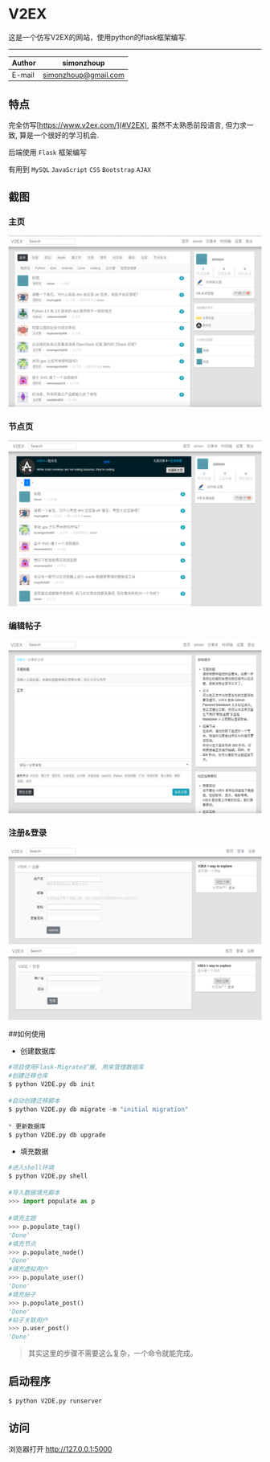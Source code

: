 # V2EX

这是一个仿写V2EX的网站，使用python的flask框架编写.

****
|Author|simonzhoup|
|---|---
|E-mail|simonzhoup@gmail.com

## 特点
完全仿写[https://www.v2ex.com/](#V2EX), 虽然不太熟悉前段语言, 但力求一致, 算是一个很好的学习机会.

后端使用 `Flask` 框架编写

有用到 `MySQL` `JavaScript` `CSS` `Bootstrap` `AJAX`


## 截图

### 主页
![](/Screenshots/index.png)
### 节点页
![](/Screenshots/node.png)
### 编辑帖子
![](/Screenshots/new.png)
### 注册&登录
![](/Screenshots/register.png)
![](/Screenshots/login.png)


##如何使用
* 创建数据库
```python
#项目使用Flask-Migrate扩展, 用来管理数据库
#创建迁移仓库
$ python V2DE.py db init

#自动创建迁移脚本
$ python V2DE.py db migrate -m "initial migration"

* 更新数据库
$ python V2DE.py db upgrade
```

* 填充数据
```python
#进入shell环境
$ python V2DE.py shell

#导入数据填充脚本
>>> import populate as p

#填充主题
>>> p.populate_tag()
'Done'
#填充节点
>>> p.populate_node()
'Done'
#填充虚拟用户
>>> p.populate_user()
'Done'
#填充帖子
>>> p.populate_post()
'Done'
#帖子关联用户
>>> p.user_post()
'Done'
```
> 其实这里的步骤不需要这么复杂，一个命令就能完成。


## 启动程序
```python
$ python V2DE.py runserver
```


## 访问
浏览器打开 http://127.0.0.1:5000

